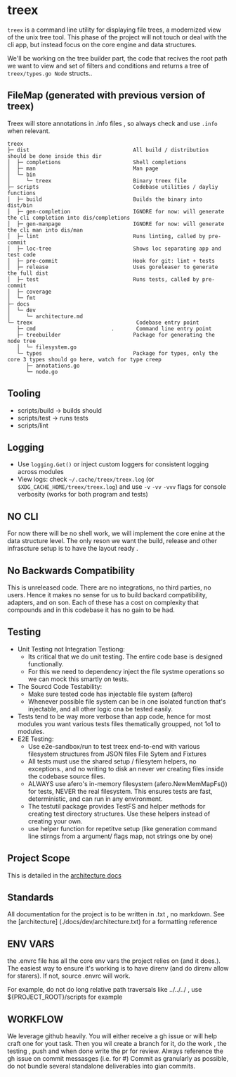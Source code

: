 # treex

`treex` is a command line utility for displaying file trees, a modernized view of the unix tree tool.
This phase of the project will not touch or deal with the cli app, but instead focus on the core engine and data structures.

We'll be working on the tree builder part, the code that recives the root path we want to view and set of filters and conditions and returns a tree of `treex/types.go Node` structs..

## FileMap (generated with previous version of treex)

Treex will store annotations in .info files , so always check and use `.info` when relevant.

```text
treex
├─ dist                                 All build / distribution should be done inside this dir
│  ├─ completions                       Shell completions
│  ├─ man                               Man page
│  └─ bin
│     └─ treex                          Binary treex file
├─ scripts                              Codebase utilities / dayliy functions
│  ├─ build                             Builds the binary into dist/bin
│  ├─ gen-completion                    IGNORE for now: will generate the cli completion into dis/completions
│  ├─ gen-manpage                       IGNORE for now: will generate the cli man into dis/man
│  ├─ lint                              Runs linting, called by pre-commit
│  ├─ loc-tree                          Shows loc separating app and test code
│  ├─ pre-commit                        Hook for git: lint + tests
│  ├─ release                           Uses goreleaser to generate the full dist
│  ├─ test                              Runs tests, called by pre-commit
│  ├─ coverage
│  └─ fmt
├─ docs
│  └─ dev
│     └─ architecture.md
└─ treex                                 Codebase entry point
   ├─ cmd                        .       Command line entry point
   ├─ treebuilder                       Package for generating the node tree
   │  └─ filesystem.go
   └─ types                             Package for types, only the core 3 types should go here, watch for type creep
      ├─ annotations.go
      └─ node.go
```

## Tooling

- scripts/build -> builds should
- scripts/test -> runs tests
- scripts/lint

## Logging

- Use `logging.Get()` or inject custom loggers for consistent logging across modules
- View logs: check `~/.cache/treex/treex.log` (or `$XDG_CACHE_HOME/treex/treex.log`) and use `-v` `-vv` `-vvv` flags for console verbosity (works for both program and tests)

## NO CLI

  For now there will be no shell work, we will implement the core enine at the data structure level.
  The only reson we want the build, release and other infrascture setup is to have the layout ready .

## No Backwards Compatibility

  This is unreleased code. There are no integrations, no third parties, no users. Hence it makes no sense for us to build backard compatibility, adapters, and on son. Each of these has a cost on complexity that compounds and in this codebase it has no gain to be had.

## Testing

- Unit Testing not Integration Testiong:
  - Its critical that we do unit testing. The entire code base is designed functionally.
  - For this we need to dependency inject the file systme operations so we can mock this smartly on tests.
- The Sourcd Code Testability:
  - Make sure tested code has injectable file system (aftero)
  - Whenever possible file system can be in one isolated function that's injectable, and all other logic cna be tested easily.
- Tests tend to be way more verbose than app code, hence for most modules you want various tests files thematically groupped, not 1o1 to modules.
- E2E Testing:
  - Use e2e-sandbox/run to test treex end-to-end with various filesystem structures from JSON files
File Sytem and Fixtures
  - All tests must use the shared setup / filesytem helpers, no exceptions., and no writing to disk an never ver creating files inside the codebase source files.
  - ALWAYS use afero's in-memory filesystem (afero.NewMemMapFs()) for tests, NEVER the real filesystem. This ensures tests are fast, deterministic, and can run in any environment.
  - The testutil package provides TestFS and helper methods for creating test directory structures. Use these helpers instead of creating your own.
  - use helper function for repetitve setup (like generation command line stirngs from a argument/ flags map, not strings one by one)

## Project Scope

  This is detailed in the [architecture docs](./docs/dev/architecture.txt)

## Standards

  All documentation for the project is to be written in .txt , no markdown. See the [architecture] (./docs/dev/architecture.txt) for a formatting reference

## ENV VARS

  the .envrc file has all the core env vars the project relies on (and it does.). The easiest way to ensure it's working is to have direnv (and do direnv allow for starers). If not, source .envrc will work.

  For example, do not do long relative path traversals like ../../../ , use ${PROJECT_ROOT}/scripts for example

## WORKFLOW

We leverage github heavily. You will either receive a gh issue or will help craft one for yout task.
Then you wil create a branch for it, do the work , the testing , push and when done write the pr for review.
Always reference the gh issue on commit messasges (i.e. for #<issue>)
Commit as granularly as possible, do not bundle several standalone deliverables into gian commits.
